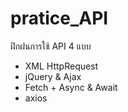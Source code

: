 # pratice_API

ฝึกฝนการใช้ API 4 แบบ 
- XML HttpRequest
- jQuery & Ajax 
- Fetch + Async & Await 
- axios
